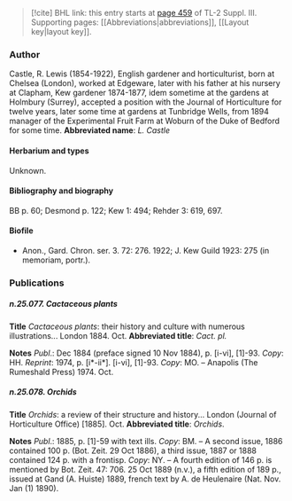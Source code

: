 > [!cite] BHL link: this entry starts at [page 459](https://www.biodiversitylibrary.org/page/33266766) of TL-2 Suppl. III.
> Supporting pages: [[Abbreviations|abbreviations]], [[Layout key|layout key]].

### Author

Castle, R. Lewis (1854-1922), English gardener and horticulturist, born at Chelsea (London), worked at Edgeware, later with his father at his nursery at Clapham, Kew gardener 1874-1877, idem sometime at the gardens at Holmbury (Surrey), accepted a position with the Journal of Horticulture for twelve years, later some time at gardens at Tunbridge Wells, from 1894 manager of the Experimental Fruit Farm at Woburn of the Duke of Bedford for some time. 
**Abbreviated name**: *L. Castle*

#### Herbarium and types

Unknown.

#### Bibliography and biography

BB p. 60; Desmond p. 122; Kew 1: 494; Rehder 3: 619, 697.

#### Biofile

- Anon., Gard. Chron. ser. 3. 72: 276. 1922; J. Kew Guild 1923: 275 (in memoriam, portr.).

### Publications

##### n.25.077. Cactaceous plants

**Title**
*Cactaceous plants*: their history and culture with numerous illustrations... London 1884. Oct.
**Abbreviated title**: *Cact. pl.*

**Notes**
*Publ*.: Dec 1884 (preface signed 10 Nov 1884), p. \[i-vi\], \[1\]-93. *Copy*: HH.
*Reprint*: 1974, p. \[i\*-ii\*\]. \[i-vi\], \[1\]-93. *Copy*: MO. – Anapolis (The Rumeshald Press) 1974. Oct.

##### n.25.078. Orchids

**Title**
*Orchids*: a review of their structure and history... London (Journal of Horticulture Office) \[1885\]. Oct.
**Abbreviated title**: *Orchids*.

**Notes**
*Publ*.: 1885, p. \[1\]-59 with text ills. *Copy*: BM. – A second issue, 1886 contained 100 p. (Bot. Zeit. 29 Oct 1886), a third issue, 1887 or 1888 contained 124 p. with a frontisp. *Copy*: NY.  – A fourth edition of 146 p. is mentioned by Bot. Zeit. 47: 706. 25 Oct 1889 (n.v.), a fifth edition of 189 p., issued at Gand (A. Huiste) 1889, french text by A. de Heulenaire (Nat. Nov. Jan (1) 1890).

